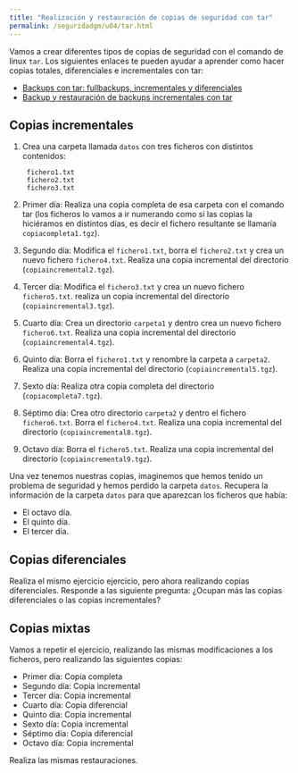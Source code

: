 ```yaml
---
title: "Realización y restauración de copias de seguridad con tar"
permalink: /seguridadgm/u04/tar.html
---
```


Vamos a crear diferentes tipos de copias de seguridad con el comando de linux `tar`. Los siguientes enlaces te pueden ayudar a aprender como hacer copias totales, diferenciales e incrementales con tar:

* [Backups con tar: fullbackups, incrementales y diferenciales](https://nebul4ck.wordpress.com/2015/03/20/backups-con-tar-full-backups-e-incrementales/)
* [Backup y restauración de backups incrementales con tar](http://systemadmin.es/2015/04/backup-y-restauracion-de-backups-incrementales-con-tar)

## Copias incrementales

1. Crea una carpeta llamada `datos` con tres ficheros con distintos contenidos:

        fichero1.txt
        fichero2.txt
        fichero3.txt

2. Primer día: Realiza una copia completa de esa carpeta con el comando tar (los ficheros lo vamos a ir numerando como si las copias la hiciéramos en distintos días, es decir el fichero resultante se llamaría `copiacompleta1.tgz`).

3. Segundo día: Modifica el `fichero1.txt`, borra el `fichero2.txt` y crea un nuevo fichero `fichero4.txt`. Realiza una copia incremental del directorio (`copiaincremental2.tgz`).
4. Tercer día: Modifica el `fichero3.txt` y crea un nuevo fichero `fichero5.txt`. realiza un copia incremental del directorio (`copiaincremental3.tgz`). 
5. Cuarto día: Crea un directorio `carpeta1` y dentro crea un nuevo fichero `fichero6.txt`. Realiza una copia incremental del directorio (`copiaincremental4.tgz`).
6. Quinto día: Borra el `fichero1.txt` y renombre la carpeta a `carpeta2`. Realiza una copia incremental del directorio (`copiaincremental5.tgz`).
7. Sexto día: Realiza otra copia completa del directorio (`copiacompleta7.tgz`).
8. Séptimo día: Crea otro directorio `carpeta2` y dentro el fichero `fichero6.txt`. Borra el `fichero4.txt`. Realiza una copia incremental del directorio (`copiaincremental8.tgz`).
9. Octavo día: Borra el `fichero5.txt`. Realiza una copia incremental del directorio (`copiaincremental9.tgz`).

Una vez tenemos nuestras copias, imaginemos que hemos tenido un problema de seguridad y hemos perdido la carpeta `datos`. Recupera la información de la carpeta `datos` para que aparezcan los ficheros que había:

* El octavo día.
* El quinto día.
* El tercer día.

## Copias diferenciales

Realiza el mismo ejercicio ejercicio, pero ahora realizando copias diferenciales.
Responde a las siguiente pregunta: ¿Ocupan más las copias diferenciales o las copias incrementales?

## Copias mixtas

Vamos a repetir el ejercicio, realizando las mismas modificaciones a los ficheros, pero realizando las siguientes copias:

* Primer día: Copia completa
* Segundo día: Copia incremental
* Tercer día: Copia incremental
* Cuarto día: Copia diferencial
* Quinto día: Copia incremental
* Sexto día: Copia incremental
* Séptimo día: Copia diferencial
* Octavo día: Copia incremental

Realiza las mismas restauraciones.